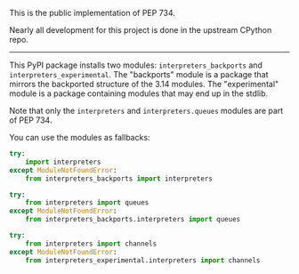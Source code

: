 This is the public implementation of PEP 734.

Nearly all development for this project is done in the upstream CPython repo.

----

This PyPI package installs two modules: `interpreters_backports` and
`interpreters_experimental`.  The "backports" module is a package
 that mirrors the backported structure of the 3.14 modules.  The
"experimental" module is a package containing modules that may
end up in the stdlib.

Note that only the `interpreters` and `interpreters.queues` modules
are part of PEP 734.

You can use the modules as fallbacks:

```py
try:
    import interpreters
except ModuleNotFoundError:
    from interpreters_backports import interpreters

try:
    from interpreters import queues
except ModuleNotFoundError:
    from interpreters_backports.interpreters import queues

try:
    from interpreters import channels
except ModuleNotFoundError:
    from interpreters_experimental.interpreters import channels
```
